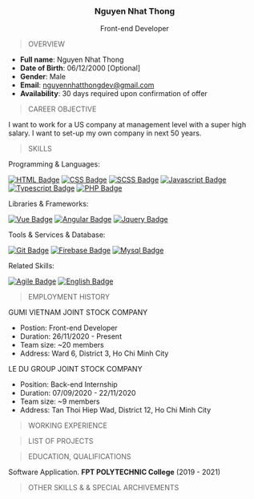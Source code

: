 ### <p style="text-align:center;">Nguyen Nhat Thong</p>
<p style="text-align:center">Front-end Developer</p>

> OVERVIEW

- **Full name**: Nguyen Nhat Thong
- **Date of Birth**: 06/12/2000 [Optional]
- **Gender**: Male
- **Email**: nguyennhatthongdev@gmail.com
- **Availability**: 30 days required upon confirmation of offer

> CAREER OBJECTIVE

I want to work for a US company at management level with a super high 
salary. 
I want to set-up my own company in next 50 years.

> SKILLS

Programming & Languages:

[![HTML Badge](https://img.shields.io/badge/-HTML-E34F26?style=for-the-badge&labelColor=black&logo=html5&logoColor=E34F26)](#) [![CSS Badge](https://img.shields.io/badge/-CSS-1572b6?style=for-the-badge&labelColor=black&logo=css3&logoColor=1572b6)](#) [![SCSS Badge](https://img.shields.io/badge/-Sass-CC6699?style=for-the-badge&labelColor=black&logo=sass&logoColor=CC6699)](#) [![Javascript Badge](https://img.shields.io/badge/-Javascript-F0DB4F?style=for-the-badge&labelColor=black&logo=javascript&logoColor=F0DB4F)](#) [![Typescript Badge](https://img.shields.io/badge/-Typescript-3178C6?style=for-the-badge&labelColor=black&logo=typescript&logoColor=3178C6)](#) [![PHP Badge](https://img.shields.io/badge/-PHP-777BB4?style=for-the-badge&labelColor=black&logo=php&logoColor=777BB4)](#)

Libraries & Frameworks:

[![Vue Badge](https://img.shields.io/badge/-Vue-4FC08D?style=for-the-badge&labelColor=black&logo=vuedotjs&logoColor=4FC08D)](#) [![Angular Badge](https://img.shields.io/badge/-Angular-DD0031?style=for-the-badge&labelColor=black&logo=angular&logoColor=DD0031)](#) [![Jquery Badge](https://img.shields.io/badge/-JQuery-0769AD?style=for-the-badge&labelColor=black&logo=jquery&logoColor=0769AD)](#)

Tools & Services & Database:

[![Git Badge](https://img.shields.io/badge/-Git-F05032?style=for-the-badge&labelColor=black&logo=git&logoColor=F05032)](#) [![Firebase Badge](https://img.shields.io/badge/-Firebase-FFCA28?style=for-the-badge&labelColor=black&logo=firebase&logoColor=FFCA28)](#) [![Mysql Badge](https://img.shields.io/badge/-Mysql-4479A1?style=for-the-badge&labelColor=black&logo=mysql&logoColor=4479A1)](#)


Related Skills:

[![Agile Badge](https://img.shields.io/badge/-Agile-1fb0e6?style=for-the-badge&labelColor=black)](#) [![English Badge](https://img.shields.io/badge/-English-blue?style=for-the-badge)](#)

> EMPLOYMENT HISTORY

GUMI VIETNAM JOINT STOCK COMPANY
- Postion: Front-end Developer
- Duration: 26/11/2020 - Present
- Team size: ~20 members
- Address: Ward 6, District 3, Ho Chi Minh City

LE DU GROUP JOINT STOCK COMPANY
- Position: Back-end Internship
- Duration: 07/09/2020 - 22/11/2020
- Team size: ~9 members
- Address: Tan Thoi Hiep Wad, District 12, Ho Chi Minh City

> WORKING EXPERIENCE

> LIST OF PROJECTS

> EDUCATION, QUALIFICATIONS​

Software Application.
**FPT POLYTECHNIC College** (2019 - 2021)

> OTHER SKILLS & & SPECIAL ARCHIVEMENTS
